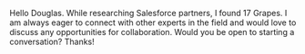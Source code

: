 Hello Douglas.
While researching Salesforce partners, I found 17 Grapes. I am always eager to connect with other experts in the field and would love to discuss any opportunities for collaboration. Would you be open to starting a conversation? Thanks!
